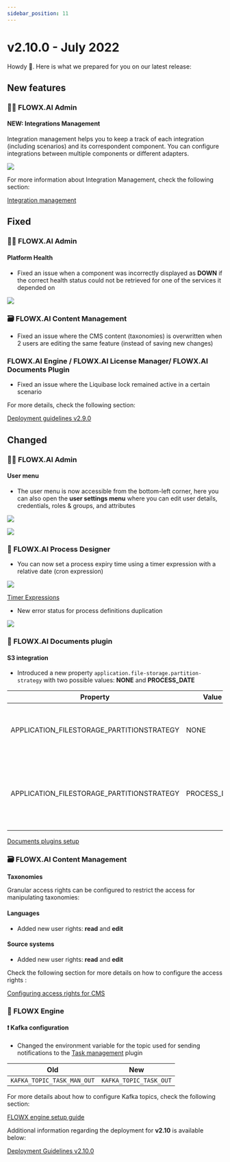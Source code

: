 ```yaml
---
sidebar_position: 11
---
```


# v2.10.0 - July 2022

Howdy :wave:. Here is what we prepared for you on our latest release:

## New features

### 👩‍🏭 FLOWX.AI Admin

#### NEW: Integrations Management

Integration management helps you to keep a track of each integration (including scenarios) and its correspondent component. You can configure integrations between multiple components or different adapters.

![](../img/release_integration_management.png)

For more information about Integration Management, check the following section:

[Integration management](../../docs/platform-deep-dive/core-components/core-extensions/integration-management)


## **Fixed**

### 👩‍🏭 FLOWX.AI Admin

#### Platform Health

* Fixed an issue when a component was incorrectly displayed as **DOWN** if the correct health status could not be retrieved for one of the services it depended on

![](../img/release2.10_platform_health.png)

### 🗃 FLOWX.AI Content Management

* Fixed an issue where the CMS content (taxonomies) is overwritten when 2 users are editing the same feature (instead of saving new changes)

### FLOWX.AI Engine / FLOWX.AI License Manager/ FLOWX.AI Documents Plugin

* Fixed an issue where the Liquibase lock remained active in a certain scenario

For more details, check the following section:

[Deployment guidelines v2.9.0](../v2.9.0-june-2022/deployment-guidelines-v2.9.0)

## **Changed**

### 👩‍🏭 FLOWX.AI Admin

#### User menu

* The user menu is now accessible from the bottom-left corner, here you can also open the **user settings menu** where you can edit user details, credentials, roles & groups, and attributes

![](../img/release2.10_user_menu.png)

![](../img/release2.10_edit_user.png)

### :rocket: FLOWX.AI Process Designer

* You can now set a process expiry time using a timer expression with a relative date (cron expression)

![](../img/release2.10_process_expiry.png)

[Timer Expressions](../../docs/platform-overview/frameworks-and-standards/timer-expressions)

* New error status for process definitions duplication

![](../img/release2.10_error_dupl.png)

### :page_with_curl: FLOWX.AI Documents plugin

#### S3 integration

* Introduced a new property `application.file-storage.partition-strategy` with two possible values:  **NONE** and **PROCESS_DATE**

| Property                                    | Value         | Explanation                                                                                                                              |
| ------------------------------------------- | ------------- | ---------------------------------------------------------------------------------------------------------------------------------------- |
| APPLICATION\_FILESTORAGE\_PARTITIONSTRATEGY | NONE          | saving documents in minio/amazon-s3 will be done as before in a bucket for each process instance                                         |
| APPLICATION\_FILESTORAGE\_PARTITIONSTRATEGY | PROCESS\_DATE | documents will be saved in a single bucket, with a subfolder, for example: `bucket/2022/2022-07-04/process-id-xxxx/customer-id/file.pdf` |

[Documents plugins setup](../../docs/platform-deep-dive/plugins/plugins-setup-guide/documents-plugin-setup)

### 🗃 FLOWX.AI Content Management

**Taxonomies**

Granular access rights can be configured to restrict the access for manipulating taxonomies:

#### Languages

* Added new user rights: **read** and **edit**

#### Source systems

* Added new user rights: **read** and **edit**

Check the following section for more details on how to configure the access rights :

[Configuring access rights for CMS](../../docs/platform-setup-guides/cms-setup-guide/configuring-access-rights-for-cms)

### :steam_locomotive: FLOWX Engine

#### :exclamation: Kafka configuration

* Changed the environment variable for the topic used for sending notifications to the [Task management](../../docs/platform-deep-dive/plugins/custom-plugins/task-management) plugin

| Old                        | New                    |
| -------------------------- | ---------------------- |
| `KAFKA_TOPIC_TASK_MAN_OUT` | `KAFKA_TOPIC_TASK_OUT` |

For more details about how to configure Kafka topics, check the following section:


[FLOWX engine setup guide](../../docs/platform-setup-guides/flowx-engine-setup-guide)

Additional information regarding the deployment for **v2.10** is available below:

[Deployment Guidelines v2.10.0](deployment-guidelines-v2.10.0)
